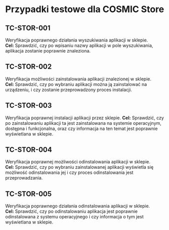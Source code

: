 # Przypadki testowe dla COSMIC Store

## TC-STOR-001
Weryfikacja poprawnego działania wyszukiwania aplikacji w sklepie.   
**Cel:** Sprawdzić, czy po wpisaniu nazwy aplikacji w pole wyszukiwania, aplikacja zostanie poprawnie znaleziona.

## TC-STOR-002
Weryfikacja możliwości zainstalowania aplikacji znalezionej w sklepie.   
**Cel:** Sprawdzić, czy po wybraniu aplikacji można ją zainstalować na urządzeniu, i czy zostanie przeprowadzony proces instalacji.

## TC-STOR-003
Weryfikacja poprawnej instalacji aplikacji przez sklepie.
**Cel:** Sprawdzić, czy po zainstalowaniu aplikacji ta jest zainstalowana na systemie operacyjnym, dostępna i funkcjonalna, oraz czy informacja na ten temat jest poprawnie wyświetlana w sklepie.

## TC-STOR-004
Weryfikacja poprawnej możliwości odinstalowania aplikacji w sklepie.   
**Cel:** Sprawdzić, czy po wybraniu zainstalowanej aplikacji wyświetla się możliwość odinstalowania jej i czy proces odinstalowania jest przeprowadzania.    

## TC-STOR-005
Weryfikacja poprawnego działania odinstalowania aplikacji w sklepie.   
**Cel:** Sprawdzić, czy po odinstalowaniu aplikacja jest poprawnie odinstalowana z systemu operacyjnego i czy informacja o tym jest wyświetlana w sklepie.